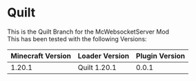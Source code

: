 # Quilt
This is the Quilt Branch for the McWebsocketServer Mod  
This has been tested with the following Versions:

|Minecraft Version|Loader Version|Plugin Version|
|---|---|---|
|1.20.1|Quilt 1.20.1|0.0.1|
